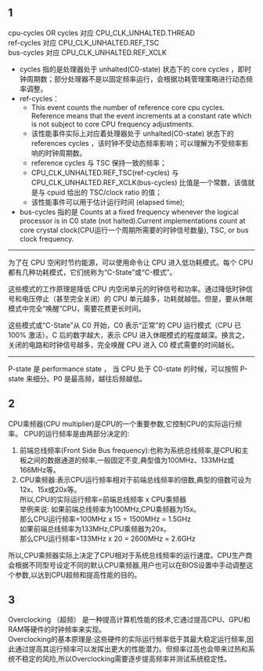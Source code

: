 ## 1   
cpu-cycles OR cycles 对应 CPU_CLK_UNHALTED.THREAD   
ref-cycles 对应 CPU_CLK_UNHALTED.REF_TSC   
bus-cycles 对应 CPU_CLK_UNHALTED.REF_XCLK

- cycles 指的是处理器处于 unhalted(C0-state) 状态下的 core cycles ，即时钟周期数；部分处理器不是以固定频率运行，会根据功耗管理策略进行动态频率调整。
- ref-cycles：
    - This event counts the number of reference core cpu cycles. Reference means that the event increments at a constant rate which is not subject to core CPU frequency adjustments.  
    - 该性能事件实际上对应着处理器处于 unhalted(C0-state) 状态下的 references cycles ，该时钟不受动态频率影响；可以理解为不受频率影响的时钟周期数。
    - reference cycles 与 TSC 保持一致的频率；
    - CPU_CLK_UNHALTED.REF_TSC(ref-cycles) 与 CPU_CLK_UNHALTED.REF_XCLK(bus-cycles) 比值是一个常数，该值就是与 cpuid 给出的 TSC/clock ratio 的值；
    - 该性能事件可以用于估计运行时间 (elapsed time);
- bus-cycles 指的是 Counts at a fixed frequency whenever the logical processor is in C0 state (not halted).Current implementations count at core crystal clock(CPU运行一个周期所需要的时钟信号数量), TSC, or bus clock frequency.

----------------

为了在 CPU 空闲时节约能源，可以使用命令让 CPU 进入低功耗模式。每个 CPU 都有几种功耗模式，它们统称为“C-State”或“C-模式”。

这些模式的工作原理是降低 CPU 内空闲单元的时钟信号和功率。通过降低时钟信号和电压停止（甚至完全关闭）的 CPU 单元越多，功耗就越低。但是，要从休眠模式中完全“唤醒”CPU，需要花费更长时间。

这些模式或“C-State”从 C0 开始，C0 表示“正常”的 CPU 运行模式（CPU 已 100% 激活）。C 后的数字越大，表示 CPU 进入休眠模式的程度越深。换言之，关闭的电路和时钟信号越多，完全唤醒 CPU 进入 C0 模式需要的时间越长。

----


P-state 是 performance state ， 当 CPU 处于 C0-state 的时候，可以按照 P-state 来细分。P0 是最高频，越往后频越低。

## 2
CPU乘频器(CPU multiplier)是CPU的一个重要参数,它控制CPU的实际运行频率。
CPU的运行频率是由两部分决定的:
1. 前端总线频率(Front Side Bus frequency):也称为系统总线频率,是CPU和主板之间的数据通道的频率,一般固定不变,典型值为100MHz、133MHz或166MHz等。
2. CPU乘频器:表示CPU运行频率相对于前端总线频率的倍数,典型的倍数可设为12x、15x或20x等。   
所以,CPU的实际运行频率=前端总线频率 x CPU乘频器   
    举例来说:
        如果前端总线频率为100MHz,CPU乘频器为15x。   
        那么CPU运行频率=100MHz x 15 = 1500MHz = 1.5GHz   
        如果前端总线频率为133MHz,CPU乘频器为20x。   
        那么CPU运行频率=133MHz x 20 = 2600MHz = 2.6GHz   

所以,CPU乘频器实际上决定了CPU相对于系统总线频率的运行速度。CPU生产商会根据不同型号设定不同的默认CPU乘频器,用户也可以在BIOS设置中手动调整这个参数,以达到CPU超频和提高性能的目的。

## 3
Overclocking （超频） 是一种提高计算机性能的技术,它通过提高CPU、GPU和RAM等硬件的时钟频率来实现。   
Overclocking的基本原理是:这些硬件的实际运行频率低于其最大稳定运行频率,因此通过提高其运行频率可以发挥出更大的性能潜力。但频率过高也会带来过热和系统不稳定的风险,所以Overclocking需要逐步提高频率并测试系统稳定性。